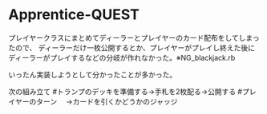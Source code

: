 # Apprentice-QUEST

プレイヤークラスにまとめてディーラーとプレイヤーのカード配布をしてしまったので、
ディーラーだけ一枚公開するとか、プレイヤーがプレイし終えた後にディーラーがプレイするなどの分岐が作れなかった。※NG_blackjack.rb

いったん実装しようとして分かったことが多かった。

次の組み立て
#トランプのデッキを準備する→手札を2枚配る→公開する
#プレイヤーのターン
　→カードを引くかどうかのジャッジ
#
#
#
#
#
#
#
#
#
